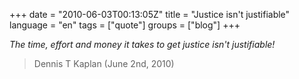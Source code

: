 +++
date = "2010-06-03T00:13:05Z"
title = "Justice isn't justifiable"
language = "en"
tags = ["quote"]
groups = ["blog"]
+++

_The time, effort and money it takes to get justice isn't justifiable!_


> Dennis T Kaplan (June 2nd, 2010)

